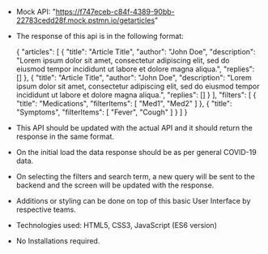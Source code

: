 - Mock API: "https://f747eceb-c84f-4389-90bb-22783cedd28f.mock.pstmn.io/getarticles"

- The response of this api is in the following format:

	{
	    "articles": [
	        {
	            "title": "Article Title",
	            "author": "John Doe",
	            "description": "Lorem ipsum dolor sit amet, consectetur adipiscing elit, sed do eiusmod tempor incididunt ut labore et dolore magna aliqua.",
	            "replies": []
	        },
	        {
	            "title": "Article Title",
	            "author": "John Doe",
	            "description": "Lorem ipsum dolor sit amet, consectetur adipiscing elit, sed do eiusmod tempor incididunt ut labore et dolore magna aliqua.",
	            "replies": []
	        }
	    ],
	    "filters": [
	        {
	            "title": "Medications",
	            "filterItems": [
	                "Med1",
	                "Med2"
	            ]
	        },
	        {
	            "title": "Symptoms",
	            "filterItems": [
	                "Fever",
	                "Cough"
	            ]
	        }
	    ]
	}


- This API should be updated with the actual API and it should return the response in the same format. 

- On the initial load the data response should be as per general COVID-19 data. 
- On selecting the filters and search term, a new query will be sent to the backend and the screen will be updated with the response. 
- Additions or styling can be done on top of this basic User Interface by respective teams.
- Technologies used: HTML5, CSS3, JavaScript (ES6 version)
- No Installations required.   